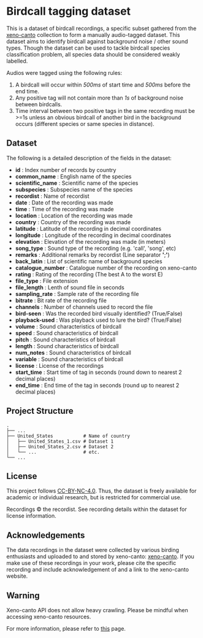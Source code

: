# Birdcall tagging dataset

This is a dataset of birdcall recordings, a specific subset gathered from the [xeno-canto](www.xeno-canto.org) collection to form a manually audio-tagged dataset. This dataset aims to identify birdcall against background noise / other sound types. Though the dataset can be used to tackle birdcall species classification problem, all species data should be considered weakly labelled. 

Audios were tagged using the following rules:

1. A birdcall will occur within *500ms* of start time and *500ms* before the end time.
2. Any positive tag will not contain more than *1s* of background noise between birdcalls.
3. Time interval between two positive tags in the same recording must be >=1s unless an obvious birdcall of another bird in the background occurs (different species or same species in distance).

## Dataset 
    
The following is a detailed description of the fields in the dataset:

- **id** : Index number of records by country
- **common_name** : English name of the species
- **scientific_name** : Scientific name of the species
- **subspecies** :  Subspecies name of the species
- **recordist** : Name of recordist
- **date** : Date of the recording was made
- **time** : Time of the recording was made
- **location** : Location of the recording was made
- **country** : Country of the recording was made
- **latitude** : Latitude of the recording in decimal coordinates
- **longitude** : Longitude of the recording in decimal coordinates
- **elevation** : Elevation of the recording was made (in meters)
- **song_type** : Sound type of the recording (e.g. 'call', 'song', etc)
- **remarks** : Additional remarks by recordist (Line separator **'**;**'**)
- **back_latin** : List of scientific name of background species
- **catalogue_number** : Catalogue number of the recording on xeno-canto
- **rating** : Rating of the recording (The best A to the worst E)
- **file_type** : File extension
- **file_length** : Lenth of sound file in seconds
- **sampling_rate** : Sample rate of the recording file
- **bitrate** : Bit rate of the recording file
- **channels** : Number of channels used to record the file
- **bird-seen** : Was the recorded bird visually identified? (True/False)
- **playback-used** : Was playback used to lure the bird? (True/False)
- **volume** : Sound characteristics of birdcall
- **speed** : Sound characteristics of birdcall
- **pitch** : Sound characteristics of birdcall
- **length** : Sound characteristics of birdcall
- **num_notes** : Sound characteristics of birdcall
- **variable** : Sound characteristics of birdcall
- **license** : License of the recordings
- **start_time** : Start time of tag in seconds (round down to nearest 2 decimal places)
- **end_time** : End time of the tag in seconds (round up to nearest 2 decimal places)

## Project Structure

```
.
├── ...
├── United_States           # Name of country
│   ├── United_States_1.csv # Dataset 1
│   ├── United_States_2.csv # Dataset 2 
│   └── ...                 # etc.
└── ...

```
## License

This project follows [CC-BY-NC-4.0](https://creativecommons.org/licenses/by-nc/4.0/legalcode). Thus, the dataset is freely available for academic or individual research, but is restricted for commercial use.

Recordings © the recordist. See recording details within the dataset for license information. 


## Acknowledgements

The data recordings in the dataset were collected by various birding enthusiasts and uploaded to and stored by xeno-canto: [xeno-canto](www.xeno-canto.org). If you make use of these recordings in your work, please cite the specific recording and include acknowledgement of and a link to the xeno-canto website.


## Warning

Xeno-canto API does not allow heavy crawling. Please be mindful when accessing xeno-canto resources. 

For more information, please refer to [this](https://www.xeno-canto.org/about/terms) page.
